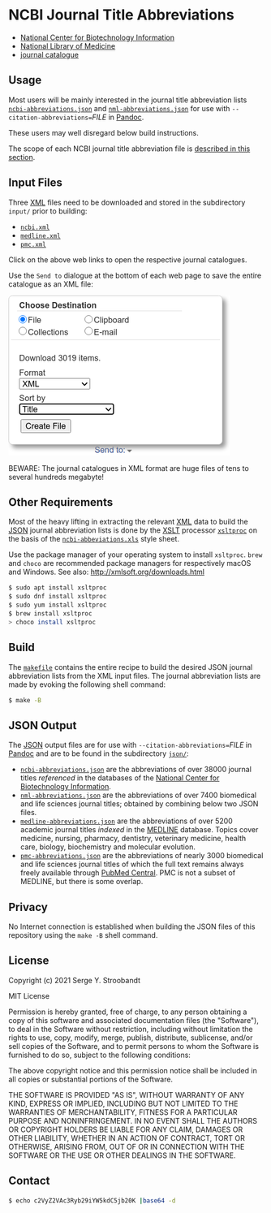 # NCBI Journal Title Abbreviations

- [National Center for Biotechnology Information][ncbi]
- [National Library of Medicine][nlm]
- [journal catalogue](https://www.ncbi.nlm.nih.gov/nlmcatalog/journals)


## Usage

Most users will be mainly interested in the journal title abbreviation lists
[`ncbi-abbreviations.json`][ncbi.json] and  [`nml-abbreviations.json`][nml.json]
for use with `--citation-abbreviations=`_FILE_ in [Pandoc][pandoc].

These users may well disregard below build instructions.

The scope of each NCBI journal title abbreviation file is
[described in this section](#json-output).


## Input Files

Three [XML][xml] files need to be downloaded and
stored in the subdirectory `input/` prior to building:

- [`ncbi.xml`](https://www.ncbi.nlm.nih.gov/nlmcatalog/?term=ncbijournals)
- [`medline.xml`](https://www.ncbi.nlm.nih.gov/nlmcatalog?term=currentlyindexed)
- [`pmc.xml`](https://www.ncbi.nlm.nih.gov/nlmcatalog?term=journalspmc)

Click on the above web links to open the respective journal catalogues.

Use the `Send to` dialogue at the bottom of each web page
to save the entire catalogue as an XML file:

![](screenshot/send_to.png)

BEWARE: The journal catalogues in XML format are huge files of
tens to several hundreds megabyte!


## Other Requirements

Most of the heavy lifting in extracting the relevant [XML][xml] data to build
the [JSON][json] journal abbreviation lists is done by
the [XSLT][xslt] processor [`xsltproc`][xsltproc] on the basis of
the [`ncbi-abbeviations.xls`][ncbi.xsl] style sheet.

Use the package manager of your operating system to install `xsltproc`.
`brew` and `choco` are recommended package managers for
respectively macOS and Windows. See also: <http://xmlsoft.org/downloads.html>

```bash
$ sudo apt install xsltproc
$ sudo dnf install xsltproc
$ sudo yum install xsltproc
$ brew install xsltproc
> choco install xsltproc
```


## Build

The [`makefile`](../../../blob/master/ncbi/makefile) contains the entire recipe
to build the desired JSON journal abbreviation lists from the XML input files.
The journal abbreviation lists are made by evoking the following shell command:

```bash
$ make -B
```


## JSON Output

The [JSON][json] output files are
for use with `--citation-abbreviations=`_FILE_ in [Pandoc][pandoc] and
are to be found in the subdirectory [`json/`](../../../blob/master/ncbi/json/):

- [`ncbi-abbreviations.json`][ncbi.json] are the abbreviations of over 38000 journal titles _referenced_ in the databases of the [National Center for Biotechnology Information][ncbi].
- [`nml-abbreviations.json`][nml.json] are the abbreviations of over 7400 biomedical and life sciences journal titles; obtained by combining below two JSON files.
- [`medline-abbreviations.json`][medline.json] are the abbreviations of over 5200 academic journal titles _indexed_ in the [MEDLINE][medline] database. Topics cover medicine, nursing, pharmacy, dentistry, veterinary medicine, health care, biology, biochemistry and molecular evolution.
- [`pmc-abbreviations.json`][pmc.json] are the abbreviations of nearly 3000 biomedical and life sciences journal titles of which the full text remains always freely available through [PubMed Central][pmc]. PMC is not a subset of MEDLINE, but there is some overlap.


## Privacy

No Internet connection is established when building the JSON files
of this repository using the `make -B` shell command.


## License

Copyright (c) 2021 Serge Y. Stroobandt

MIT License

Permission is hereby granted, free of charge, to any person obtaining a copy
of this software and associated documentation files (the "Software"), to deal
in the Software without restriction, including without limitation the rights
to use, copy, modify, merge, publish, distribute, sublicense, and/or sell
copies of the Software, and to permit persons to whom the Software is
furnished to do so, subject to the following conditions:

The above copyright notice and this permission notice shall be included in all
copies or substantial portions of the Software.

THE SOFTWARE IS PROVIDED "AS IS", WITHOUT WARRANTY OF ANY KIND, EXPRESS OR
IMPLIED, INCLUDING BUT NOT LIMITED TO THE WARRANTIES OF MERCHANTABILITY,
FITNESS FOR A PARTICULAR PURPOSE AND NONINFRINGEMENT. IN NO EVENT SHALL THE
AUTHORS OR COPYRIGHT HOLDERS BE LIABLE FOR ANY CLAIM, DAMAGES OR OTHER
LIABILITY, WHETHER IN AN ACTION OF CONTRACT, TORT OR OTHERWISE, ARISING FROM,
OUT OF OR IN CONNECTION WITH THE SOFTWARE OR THE USE OR OTHER DEALINGS IN THE
SOFTWARE.


## Contact

```bash
$ echo c2VyZ2VAc3Ryb29iYW5kdC5jb20K |base64 -d
```


[nlm]:     https://en.wikipedia.org/wiki/United_States_National_Library_of_Medicine
[ncbi]:    https://en.wikipedia.org/wiki/National_Center_for_Biotechnology_Information
[medline]: https://en.wikipedia.org/wiki/MEDLINE
[pmc]:     https://en.wikipedia.org/wiki/PubMed_Central

[pandoc]:   https://pandoc.org/MANUAL.html#specifying-a-citation-style
[xml]:      https://en.wikipedia.org/wiki/XML
[xslt]:     https://en.wikipedia.org/wiki/XSLT
[xsltproc]: https://en.wikipedia.org/wiki/Libxslt
[ncbi.xsl]: ../../../blob/master/ncbi/xsl/ncbi-abbreviations.xsl

[json]:         https://en.wikipedia.org/wiki/JSON
[ncbi.json]:    ../../../blob/master/ncbi/json/ncbi-abbreviations.json
[medline.json]: ../../../blob/master/ncbi/json/medline-abbreviations.json
[pmc.json]:     ../../../blob/master/ncbi/json/pmc-abbreviations.json
[nml.json]:     ../../../blob/master/ncbi/json/nml-abbreviations.json
